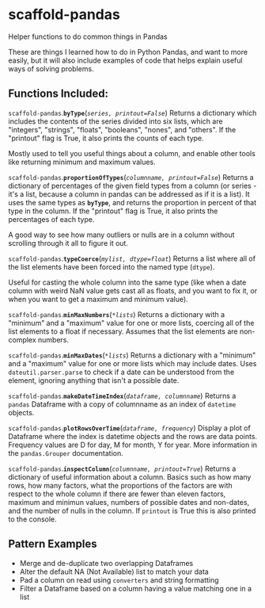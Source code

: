 # scaffold-pandas
Helper functions to do common things in Pandas

These are things I learned how to do in Python Pandas, and want to more easily, but it will also include examples of code that helps explain useful ways of solving problems.

## Functions Included:

`scaffold-pandas`.**`byType`**(*`series, printout=False`*)
Returns a dictionary which includes the contents of the series divided into six lists, which are "integers", "strings", "floats", "booleans", "nones", and "others". If the "printout" flag is True, it also prints the counts of each type.

Mostly used to tell you useful things about a column, and enable other tools like returning minimum and maximum values.


`scaffold-pandas`.**`proportionOfTypes`**(*`columnname, printout=False`*)
Returns a dictionary of percentages of the given field types from a column (or series - it's a list, because a column in pandas can be addressed as if it is a list). It uses the same types as **`byType`**, and returns the proportion in percent of that type in the column. If the "printout" flag is True, it also prints the percentages of each type.

A good way to see how many outliers or nulls are in a column without scrolling through it all to figure it out.


`scaffold-pandas`.**`typeCoerce`**(*`mylist, dtype=float`*)
Returns a list where all of the list elements have been forced into the named type (`dtype`).

Useful for casting the whole column into the same type (like when a date column with weird NaN value gets cast all as floats, and you want to fix it, or when you want to get a maximum and minimum value).


`scaffold-pandas`.**`minMaxNumbers`**(*`*lists`*)
Returns a dictionary with a "minimum" and a "maximum" value for one or more lists, coercing all of the list elements to a float if necessary. Assumes that the list elements are non-complex numbers.


`scaffold-pandas`.**`minMaxDates`**(*`*lists`*)
Returns a dictionary with a "minimum" and a "maximum" value for one or more lists which may include dates. Uses `dateutil.parser.parse` to check if a date can be understood from the element, ignoring anything that isn't a possible date.


`scaffold-pandas`.**`makeDateTimeIndex`**(*`dataframe, columnname`*)
Returns a `pandas` Dataframe with a copy of columnname as an index of `datetime` objects.


`scaffold-pandas`.**`plotRowsOverTime`**(*`dataframe, frequency`*)
Display a plot of Dataframe where the index is datetime objects and the rows are data points. Frequency values are D for day, M for month, Y for year. More information in the `pandas.Grouper` documentation.


`scaffold-pandas`.**`inspectColumn`**(*`columnname, printout=True`*)
Returns a dictionary of useful information about a column. Basics such as how many rows, how many factors, what the proportions of the factors are with respect to the whole column if there are fewer than eleven factors, maximum and minimun values, numbers of possible dates and non-dates, and the number of nulls in the column. If `printout` is True this is also printed to the console.


## Pattern Examples

- Merge and de-duplicate two overlapping Dataframes
- Alter the default NA (Not Available) list to match your data
- Pad a column on read using `converters` and string formatting
- Filter a Dataframe based on a column having a value matching one in a list